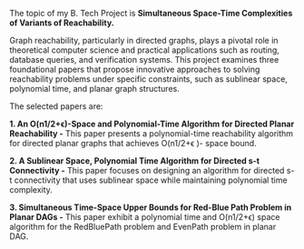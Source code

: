 The topic of my B. Tech Project is <b>Simultaneous Space-Time Complexities of Variants of Reachability.</b>

Graph reachability, particularly in directed graphs, plays a pivotal role in theoretical computer science and practical applications such as routing, database queries, and verification systems. This project examines three foundational papers that propose innovative approaches to solving reachability problems under specific constraints, such as sublinear space, polynomial time, and planar graph structures.

The selected papers are:

<b>1.​ An O(n1/2+ϵ)-Space and Polynomial-Time Algorithm for Directed Planar Reachability -</b> This paper presents a polynomial-time reachability algorithm for directed planar graphs that achieves O(n1/2+ϵ )- space bound.​

<b>2.​ A Sublinear Space, Polynomial Time Algorithm for Directed s-t Connectivity -</b> This paper focuses on designing an algorithm for directed s-t connectivity that uses sublinear space while maintaining polynomial time complexity.​

<b>3.​ Simultaneous Time-Space Upper Bounds for Red-Blue Path Problem in Planar DAGs -</b> This paper exhibit a polynomial time and O(n1/2+ϵ) space algorithm for the RedBluePath problem and EvenPath problem in planar DAG.